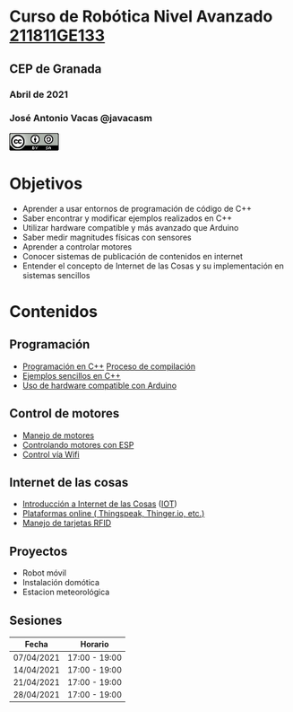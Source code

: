 # Curso de Robótica Nivel Avanzado [211811GE133](https://www.juntadeandalucia.es/educacion/secretariavirtual/consultaCEP/actividad/211811GE133/)
## CEP de Granada

### Abril de 2021


### José Antonio Vacas @javacasm


![Licencia CC](./images/CCbySQ_88x31.png)


# Objetivos
* Aprender a usar entornos de programación de código de C++
* Saber encontrar y modificar ejemplos realizados en C++
* Utilizar hardware compatible y más avanzado que Arduino
* Saber medir magnitudes físicas con sensores
* Aprender a controlar motores 
* Conocer sistemas de publicación de contenidos en internet
* Entender el concepto de Internet de las Cosas y su implementación en sistemas sencillos


# Contenidos

## Programación 
* [Programación en C++](./Programacion_C++.md) [Proceso de compilación](./procesoCompilacion.md)
* [Ejemplos sencillos en C++](./Ejemplos.md)
* [Uso de hardware compatible con Arduino](./MasQueArduino.md)

## Control de motores
* [Manejo de motores](./motores.md)
* [Controlando motores con ESP](https://randomnerdtutorials.com/esp32-dc-motor-l298n-motor-driver-control-speed-direction/)
* [Control vía Wifi](./MasQueArduino.md#wifi)

## Internet de las cosas
* [Introducción a Internet de las Cosas](./base_iot.md) ([IOT](./IOT.md))
* [Plataformas online ( Thingspeak, Thinger.io, etc.)](./Plataformas.md)
* [Manejo de tarjetas RFID](./rfids.md)

## Proyectos
* Robot móvil
* Instalación domótica
* Estacion meteorológica

## Sesiones

Fecha|Horario
---|---
07/04/2021| 17:00 -	19:00
14/04/2021|	17:00 -	19:00
21/04/2021|	17:00 -	19:00
28/04/2021|	17:00 -	19:00